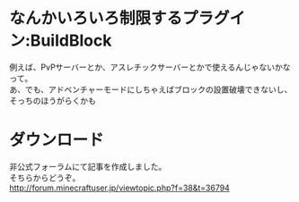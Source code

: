 # なんかいろいろ制限するプラグイン:BuildBlock
例えば、PvPサーバーとか、アスレチックサーバーとかで使えるんじゃないかなって。  
あ、でも、アドベンチャーモードにしちゃえばブロックの設置破壊できないし、そっちのほうがらくかも

# ダウンロード
非公式フォーラムにて記事を作成しました。  
そちらからどうぞ。  
http://forum.minecraftuser.jp/viewtopic.php?f=38&t=36794